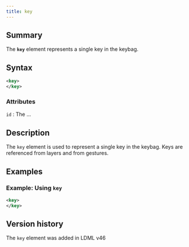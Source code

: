 ```yaml
---
title: key
---
```


## Summary

The **`key`** element represents a single key in the keybag.

## Syntax

```xml
<key>
</key>
```

### Attributes

`id`
:   The …

## Description

The `key` element is used to represent a single key in the keybag. Keys are referenced from layers and from gestures.

## Examples

### Example: Using `key`

```xml
<key>
</key>
```

## Version history

The `key` element was added in LDML v46

<!-- ## See also

- … -->
